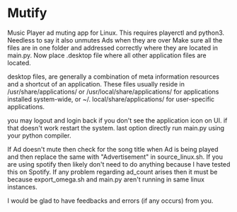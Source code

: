 # Mutify
Music Player ad muting app for Linux. This requires playerctl and python3.
Needless to say it also unmutes Ads when they are over
Make sure all the files are in one folder and addressed correctly where they are located in main.py. Now place .desktop file where all other application files are located.

desktop files, are generally a combination of meta information resources and a shortcut of an application. These files usually reside in /usr/share/applications/ or /usr/local/share/applications/ for applications installed system-wide, or ~/. local/share/applications/ for user-specific applications.

you may logout and login back if you don't see the application icon on UI. if that doesn't work restart the system.
last option directly run main.py using your python compiler.

If Ad doesn't mute then check for the song title when Ad is being played and then replace the same with "Advertisement" in source_linux.sh. If you are using spotify then likely don't need to do anything because I have tested this on Spotify.
If any problem regarding ad_count arises then it must be because export_omega.sh and main.py aren't running in same linux instances.

I would be glad to have feedbacks and errors (if any occurs) from you. 
